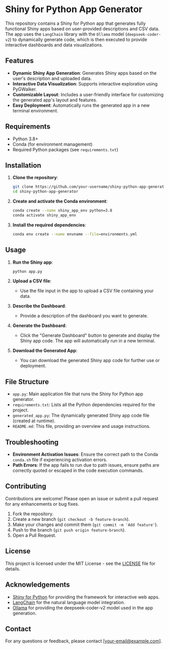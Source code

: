 # Shiny for Python App Generator

This repository contains a Shiny for Python app that generates fully functional Shiny apps based on user-provided descriptions and CSV data. The app uses the `LangChain` library with the `Ollama` model (`deepseek-coder-v2`) to dynamically generate code, which is then executed to provide interactive dashboards and data visualizations.

## Features

- **Dynamic Shiny App Generation**: Generates Shiny apps based on the user's description and uploaded data.
- **Interactive Data Visualization**: Supports interactive exploration using PyGWalker.
- **Customizable Layout**: Includes a user-friendly interface for customizing the generated app's layout and features.
- **Easy Deployment**: Automatically runs the generated app in a new terminal environment.

## Requirements

- Python 3.8+
- Conda (for environment management)
- Required Python packages (see `requirements.txt`)

## Installation

1. **Clone the repository**:
    ```bash
    git clone https://github.com/your-username/shiny-python-app-generator.git
    cd shiny-python-app-generator
    ```

2. **Create and activate the Conda environment**:
    ```bash
    conda create --name shiny_app_env python=3.8
    conda activate shiny_app_env
    ```

3. **Install the required dependencies**:
    ```bash
    conda env create --name envname --file=environments.yml
    ```

## Usage

1. **Run the Shiny app**:
    ```bash
    python app.py
    ```

2. **Upload a CSV file**:
   - Use the file input in the app to upload a CSV file containing your data.

3. **Describe the Dashboard**:
   - Provide a description of the dashboard you want to generate.

4. **Generate the Dashboard**:
   - Click the "Generate Dashboard" button to generate and display the Shiny app code. The app will automatically run in a new terminal.

5. **Download the Generated App**:
   - You can download the generated Shiny app code for further use or deployment.

## File Structure

- `app.py`: Main application file that runs the Shiny for Python app generator.
- `requirements.txt`: Lists all the Python dependencies required for the project.
- `generated_app.py`: The dynamically generated Shiny app code file (created at runtime).
- `README.md`: This file, providing an overview and usage instructions.

## Troubleshooting

- **Environment Activation Issues**: Ensure the correct path to the Conda `conda.sh` file if experiencing activation errors.
- **Path Errors**: If the app fails to run due to path issues, ensure paths are correctly quoted or escaped in the code execution commands.

## Contributing

Contributions are welcome! Please open an issue or submit a pull request for any enhancements or bug fixes.

1. Fork the repository.
2. Create a new branch (`git checkout -b feature-branch`).
3. Make your changes and commit them (`git commit -m 'Add feature'`).
4. Push to the branch (`git push origin feature-branch`).
5. Open a Pull Request.

## License

This project is licensed under the MIT License - see the [LICENSE](LICENSE) file for details.

## Acknowledgements

- [Shiny for Python](https://shiny.rstudio.com/py/) for providing the framework for interactive web apps.
- [LangChain](https://langchain.com/) for the natural language model integration.
- [Ollama](https://ollama.com/) for providing the deepseek-coder-v2 model used in the app generation.

## Contact

For any questions or feedback, please contact [your-email@example.com].

